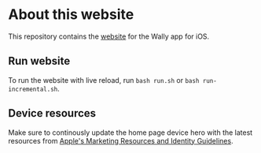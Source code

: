 # About this website

This repository contains the [website][Website] for the Wally app for iOS.


## Run website

To run the website with live reload, run `bash run.sh` or `bash run-incremental.sh`.


## Device resources

Make sure to continously update the home page device hero with the latest resources from [Apple's Marketing Resources and Identity Guidelines][Apple-marketing].



[Apple-marketing]: https://developer.apple.com/app-store/marketing/guidelines/#section-products
[Website]: https://wally.app